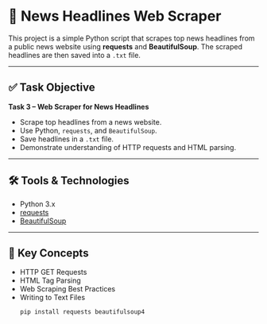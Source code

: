 # 📰 News Headlines Web Scraper

This project is a simple Python script that scrapes top news headlines from a public news website using **requests** and **BeautifulSoup**. The scraped headlines are then saved into a `.txt` file.

---

## ✅ Task Objective

**Task 3 – Web Scraper for News Headlines**

- Scrape top headlines from a news website.
- Use Python, `requests`, and `BeautifulSoup`.
- Save headlines in a `.txt` file.
- Demonstrate understanding of HTTP requests and HTML parsing.

---

## 🛠 Tools & Technologies

- Python 3.x
- [requests](https://pypi.org/project/requests/)
- [BeautifulSoup](https://pypi.org/project/beautifulsoup4/)

---

## 📌 Key Concepts

- HTTP GET Requests
- HTML Tag Parsing
- Web Scraping Best Practices
- Writing to Text Files
   ```bash
   pip install requests beautifulsoup4
